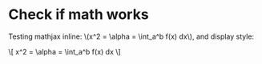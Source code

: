 # Check if math works

Testing mathjax inline: \\(x^2 = \alpha = \int_a^b f(x) dx\\), and display style:

\\[
    x^2 = \alpha = \int_a^b f(x) dx
\\]
